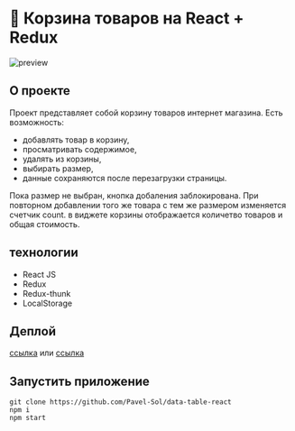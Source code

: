 # :pushpin: Корзина товаров на React + Redux

![preview](https://github.com/Pavel-Sol/shopping-cart-react/blob/master/preview/preview.gif)​

## О проекте

Проект представляет собой корзину товаров интернет магазина.
Есть возможность:

- добавлять товар в корзину,
- просматривать содержимое,
- удалять из корзины,
- выбирать размер,
- данные сохраняются после перезагрузки страницы.

Пока размер не выбран, кнопка добаления заблокирована. При повторном добавлении того же товара с тем же размером
изменяется счетчик count. в виджете корзины отображается количетво товаров и общая стоимость.

## технологии

- React JS
- Redux
- Redux-thunk
- LocalStorage

## Деплой

[ссылка](https://suspicious-edison-7926fc.netlify.app) или [ссылка](https://shopping-cart-react-nine.vercel.app)

## Запустить приложение

```
git clone https://github.com/Pavel-Sol/data-table-react
npm i
npm start
```
